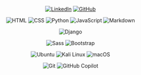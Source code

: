 <p align="center">
  <!-- LinkedIn -->
  <a href="https://www.linkedin.com/in/braydon-pettit/" target="_blank"><img alt="LinkedIn" src="https://img.shields.io/badge/-LinkedIn-0077B5?style=flat-square&logo=Linkedin&logoColor=white"></a>
  <!-- GitHub -->
  <a href="https://github.com/bray2sick" target="_blank"><img alt="GitHub" src="https://img.shields.io/badge/-GitHub-181717?style=flat-square&logo=GitHub&logoColor=white"></a>
</p>

<p align="center">
  <!-- HTML -->
  <img alt="HTML" src="https://img.shields.io/badge/HTML-%23E34F26.svg?style=flat-square&logo=html5&logoColor=white">
  <!-- CSS -->
  <img alt="CSS" src="https://img.shields.io/badge/CSS-1572B6?style=flat-square&logo=css3&logoColor=white">
  <!-- Python -->
  <img alt="Python" src="https://img.shields.io/badge/Python-3776AB?style=flat-square&logo=python&logoColor=white">
  <!-- JavaScript -->
  <img alt="JavaScript" src="https://shields.io/badge/JavaScript-F7DF1E?style=flat-square&logo=JavaScript&logoColor=black">
  <!-- Markdown -->
  <img alt="Markdown" src="https://img.shields.io/badge/Markdown-%23000000.svg?style=flat-square&logo=markdown&logoColor=white">
  
</p>
<p align="center">
  <!-- Django -->
  <img alt="Django" src="https://img.shields.io/badge/Django-103e2e.svg?style=flat-square&logo=django&logoColor=white">
</p>

<p align="center">
  <!-- Sass -->
  <img alt="Sass" src="https://img.shields.io/badge/Sass-ce679a?style=flat-square&logo=sass&logoColor=white">
  <!-- Bootstrap -->
  <img alt="Bootstrap" src="https://img.shields.io/badge/Bootstrap-712cf9?style=flat-square&logo=bootstrap&logoColor=white">
</p>

<p align="center">
  <!-- Ubuntu -->
  <img alt="Ubuntu" src="https://img.shields.io/badge/Ubuntu-E95420?style=flat-square&logo=ubuntu&logoColor=white">
  <!-- Kali Linux -->
  <img alt="Kali Linux" src="https://img.shields.io/badge/Kali%20Linux-557C94?style=flat-square&logo=kalilinux&logoColor=white">
  <!-- macOS -->
  <img alt="macOS" src="https://img.shields.io/badge/macOS-000000?style=flat-square&logo=apple&logoColor=F0F0F0">
</p>

<p align="center">
  <img alt="Git" src="https://img.shields.io/badge/-Git-F44D27?style=flat-square&logo=Git&logoColor=white"/>
  <!-- GitHub Copilot -->
  <img alt="GitHub Copilot" src="https://img.shields.io/badge/GitHub%20Copilot-181717?style=flat-square&logo=githubcopilot&logoColor=white">
</p>

<!--
**bray2sick/bray2sick** is a ✨ _special_ ✨ repository because its `README.md` (this file) appears on your GitHub profile.

Here are some ideas to get you started:

- 🔭 I’m currently working on ...
- 🌱 I’m currently learning ...
- 👯 I’m looking to collaborate on ...
- 🤔 I’m looking for help with ...
- 💬 Ask me about ...
- 📫 How to reach me: ...
- 😄 Pronouns: ...
- ⚡ Fun fact: ...
-->
